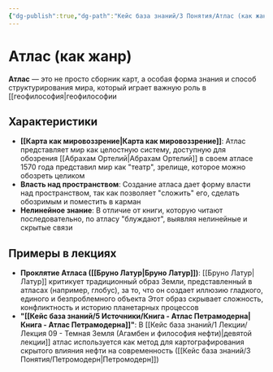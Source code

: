 ```yaml
---
{"dg-publish":true,"dg-path":"Кейс база знаний/3 Понятия/Атлас (как жанр)","permalink":"/kejs-baza-znanij/3-ponyatiya/atlas-kak-zhanr/"}
---
```


# Атлас (как жанр)

**Атлас** — это не просто сборник карт, а особая форма знания и способ структурирования мира, который играет важную роль в [[геофилософия|геофилософии

## Характеристики
- **[[Карта как мировоззрение\|Карта как мировоззрение]]**: Атлас представляет мир как целостную систему, доступную для обозрения [[Абрахам Ортелий\|Абрахам Ортелий]] в своем атласе 1570 года представил мир как "театр", зрелище, которое можно обозреть целиком
- **Власть над пространством**: Создание атласа дает форму власти над пространством, так как позволяет "сложить" его, сделать обозримым и поместить в карман
- **Нелинейное знание**: В отличие от книги, которую читают последовательно, по атласу "блуждают", выявляя нелинейные и скрытые связи

## Примеры в лекциях
- **Проклятие Атласа ([[Бруно Латур\|Бруно Латур]])**: [[Бруно Латур\|Латур]] критикует традиционный образ Земли, представленный в атласах (например, глобус), за то, что он создает иллюзию гладкого, единого и безпроблемного объекта  Этот образ скрывает сложность, конфликтность и историю планетарных процессов 
- **"[[Кейс база знаний/5 Источники/Книга - Атлас Петрамодерна\|Книга - Атлас Петрамодерна]]"**: В [[Кейс база знаний/1 Лекции/Лекция 09 - Темная Земля (Агамбен и философия нефти)\|девятой лекции]] атлас используется как метод для картографирования скрытого влияния нефти на современность ([[Кейс база знаний/3 Понятия/Петромодерн\|Петромодерн]])



